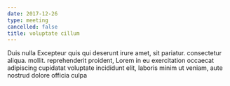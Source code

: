 ```yaml
---
date: 2017-12-26
type: meeting
cancelled: false
title: voluptate cillum
---
```

Duis nulla Excepteur quis qui deserunt irure amet, sit pariatur. consectetur aliqua. mollit. reprehenderit proident, Lorem in eu exercitation occaecat adipiscing cupidatat voluptate incididunt elit, laboris minim ut veniam, aute nostrud dolore officia culpa